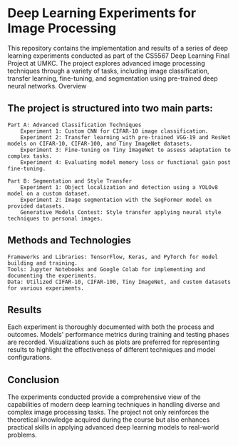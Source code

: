 # Deep Learning Experiments for Image Processing

This repository contains the implementation and results of a series of deep learning experiments conducted as part of the CS5567 Deep Learning Final Project at UMKC. The project explores advanced image processing techniques through a variety of tasks, including image classification, transfer learning, fine-tuning, and segmentation using pre-trained deep neural networks.
Overview

## The project is structured into two main parts:

    Part A: Advanced Classification Techniques
        Experiment 1: Custom CNN for CIFAR-10 image classification.
        Experiment 2: Transfer learning with pre-trained VGG-19 and ResNet models on CIFAR-10, CIFAR-100, and Tiny ImageNet datasets.
        Experiment 3: Fine-tuning on Tiny ImageNet to assess adaptation to complex tasks.
        Experiment 4: Evaluating model memory loss or functional gain post fine-tuning.

    Part B: Segmentation and Style Transfer
        Experiment 1: Object localization and detection using a YOLOv8 model on a custom dataset.
        Experiment 2: Image segmentation with the SegFormer model on provided datasets.
        Generative Models Contest: Style transfer applying neural style techniques to personal images.

## Methods and Technologies

    Frameworks and Libraries: TensorFlow, Keras, and PyTorch for model building and training.
    Tools: Jupyter Notebooks and Google Colab for implementing and documenting the experiments.
    Data: Utilized CIFAR-10, CIFAR-100, Tiny ImageNet, and custom datasets for various experiments.

## Results

Each experiment is thoroughly documented with both the process and outcomes. Models' performance metrics during training and testing phases are recorded. Visualizations such as plots are preferred for representing results to highlight the effectiveness of different techniques and model configurations.

## Conclusion

The experiments conducted provide a comprehensive view of the capabilities of modern deep learning techniques in handling diverse and complex image processing tasks. The project not only reinforces the theoretical knowledge acquired during the course but also enhances practical skills in applying advanced deep learning models to real-world problems.
